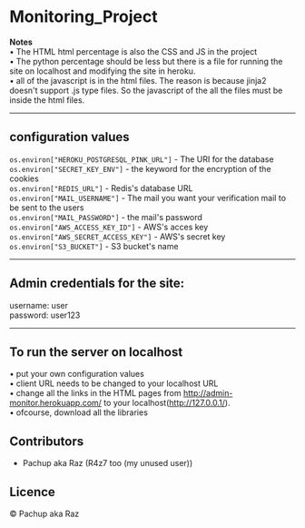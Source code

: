 ﻿# Monitoring_Project
**Notes**  
• The HTML html percentage is also the CSS and JS in the project  
• The python percentage should be less but there is a file for running the site on localhost and modifying the site in heroku.  
• all of the javascript is in the html files. The reason is because jinja2 doesn't support .js type files. So the javascript of the all the files must be inside the html files.

---
## configuration values
`os.environ["HEROKU_POSTGRESQL_PINK_URL"]` - The URI for the database  
`os.environ["SECRET_KEY_ENV"]` - the keyword for the encryption of the cookies  
`os.environ["REDIS_URL"]` - Redis's database URL  
`os.environ["MAIL_USERNAME"]` - The mail you want your verification mail to be sent to the users  
`os.environ["MAIL_PASSWORD"]` - the mail's password  
`os.environ["AWS_ACCESS_KEY_ID"]` - AWS's acces key  
`os.environ["AWS_SECRET_ACCESS_KEY"]` - AWS's secret key  
`os.environ["S3_BUCKET"]` - S3 bucket's name  

---
## Admin credentials for the site: 
username: user  
password: user123  

---
## To run the server on localhost
• put your own configuration values  
• client URL needs to be changed to your localhost URL  
• change all the links in the HTML pages from http://admin-monitor.herokuapp.com/ to your localhost(http://127.0.0.1/).  
• ofcourse, download all the libraries

## Contributors

- Pachup aka Raz (R4z7 too (my unused user))

## Licence

© Pachup aka Raz
